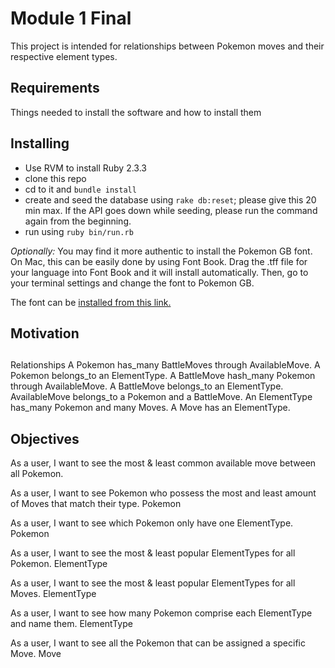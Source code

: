 # Module 1 Final
This project is intended for relationships between Pokemon moves and their respective element types.

## Requirements
Things needed to install the software and how to install them

## Installing

- Use RVM to install Ruby 2.3.3
- clone this repo
- cd to it and `bundle install`
- create and seed the database using `rake db:reset`; please give this 20 min max. If the API goes down while seeding, please run the command again from the beginning.
- run using `ruby bin/run.rb`

_Optionally:_
You may find it more authentic to install the Pokemon GB font. On Mac, this can be easily done by using Font Book. Drag the .tff file for your language into Font Book and it will install automatically. Then, go to your terminal settings and change the font to Pokemon GB.

The font can be [installed from this link.](http://www.fontspace.com/jackster-productions/pokemon-gb)

## Motivation

##
Relationships
A Pokemon has_many BattleMoves through AvailableMove.
A Pokemon belongs_to an ElementType.
A BattleMove hash_many Pokemon through AvailableMove.
A BattleMove belongs_to an ElementType.
AvailableMove belongs_to a Pokemon and a BattleMove.
An ElementType has_many Pokemon and many Moves.
A Move has an ElementType.

## Objectives
As a user, I want to see the most & least common available move between all Pokemon.

As a user, I want to see Pokemon who possess the most and least amount of Moves that match their type. Pokemon

As a user, I want to see which Pokemon only have one ElementType. Pokemon

As a user, I want to see the most & least popular ElementTypes for all Pokemon. ElementType

As a user, I want to see the most & least popular ElementTypes for all Moves. ElementType

As a user, I want to see how many Pokemon comprise each ElementType and name them. ElementType

As a user, I want to see all the Pokemon that can be assigned a specific Move. Move
